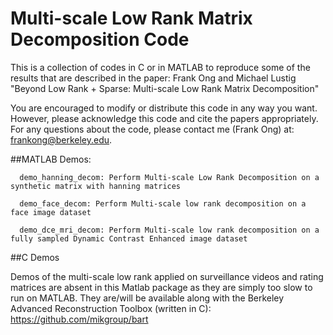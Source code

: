 # Multi-scale Low Rank Matrix Decomposition Code
This is a collection of codes in C or in MATLAB to reproduce some of
the results that are described in the paper:
Frank Ong and Michael Lustig
"Beyond Low Rank + Sparse: Multi-scale Low Rank Matrix Decomposition"

You are encouraged to modify or distribute this code in any way you want. 
However, please acknowledge this code and cite the papers appropriately. 
For any questions about the code, please contact me (Frank Ong) at:
frankong@berkeley.edu. 


##MATLAB Demos:

      demo_hanning_decom: Perform Multi-scale Low Rank Decomposition on a synthetic matrix with hanning matrices

      demo_face_decom: Perform Multi-scale low rank decomposition on a face image dataset

      demo_dce_mri_decom: Perform Multi-scale low rank decomposition on a fully sampled Dynamic Contrast Enhanced image dataset


##C Demos

Demos of the multi-scale low rank applied on surveillance videos and
rating matrices are absent in this Matlab package as they are simply too
slow to run on MATLAB. They are/will be available along with the
Berkeley Advanced Reconstruction Toolbox (written in C):
     https://github.com/mikgroup/bart




